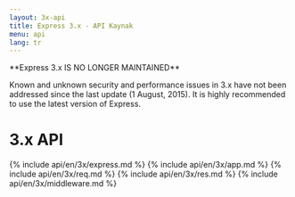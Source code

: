 ```yaml
---
layout: 3x-api
title: Express 3.x - API Kaynak
menu: api
lang: tr
---
```


<div id="api-doc" markdown="1">

  <div class="doc-box doc-warn" markdown="1">
  **Express 3.x IS NO LONGER MAINTAINED**

Known and unknown security and performance issues in 3.x have not been addressed since the last update (1 August, 2015). It is highly recommended to use the latest version of Express.

  </div>

  <h1>3.x API</h1>

{% include api/en/3x/express.md %}
{% include api/en/3x/app.md %}
{% include api/en/3x/req.md %}
{% include api/en/3x/res.md %}
{% include api/en/3x/middleware.md %}

</div>

